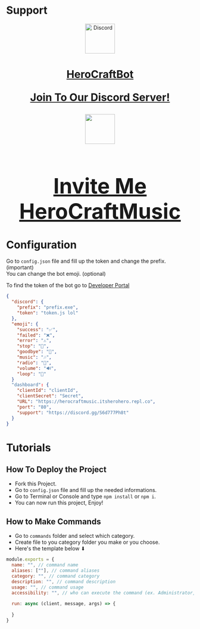 # Support

<div align="center">
  <a href="https://discord.gg/S6d777Ph8t">
    <img src="https://user-images.githubusercontent.com/59381835/92191514-d649ad80-ee18-11ea-9bc4-e95c7a122a99.png"  alt="Discord" width="80px"/>
    <h1>HeroCraftBot</h1<br><p>Join To Our Discord Server!</p>
  </a><a href="https://herocraftmusic.tk">
    <img src="https://media.discordapp.net/attachments/899498088660627476/913708707555188766/HMusic.png?width=484&height=484" width="80px"/>
    <h1>Invite Me<br>HeroCraftMusic</h1>
  </a>
</div>

# Configuration
Go to `config.json` file and fill up the token and change the prefix. (important)  
You can change the bot emoji. (optional)

To find the token of the bot go to [Developer Portal](https://discord.com/developers/applications)

```json
{
  "discord": {
    "prefix": "prefix.exe",
    "token": "token.js lol" 
  },
  "emoji": {
    "success": "✅",
    "failed": "❌",
    "error": "⚠",
    "stop": "🛑",
    "goodbye": "👋",
    "music": "🎶",
    "radio": "🔘",
    "volume": "🔊",
    "loop": "🔄"
  }
  "dashboard": {
    "clientId": "clientId",
    "clientSecret": "Secret",
    "URL": "https://herocraftmusic.itsherohero.repl.co",
    "port": "80",
    "support": "https://discord.gg/S6d777Ph8t"
  }
}

```

# Tutorials
## How To Deploy the Project
- Fork this Project.
- Go to `config.json` file and fill up the needed informations.
- Go to Terminal or Console and type `npm install` or `npm i`.
- You can now run this project, Enjoy!

## How to Make Commands
- Go to `commands` folder and select which category.
- Create file to you category folder you make or you choose.
- Here's the template below ⬇

```js
module.exports = {
  name: "", // command name
  aliases: [""], // command aliases
  category: "", // command category
  description: "", // command description
  usage: "", // command usage
  accessibility: "", // who can execute the command (ex. Administrator, everyone)
  
  run: async (client, message, args) => {
    
  }
}

```
